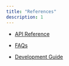 ```yaml
---
title: "References"
description: 1
---
```

- [API Reference](https://developer.huawei.com/consumer/en/doc/development/HMSCore-Guides/introduction-0000001050197938)

- [FAQs](https://developer.huawei.com/consumer/en/doc/development/HMSCore-Guides/faq-0000001050440239)

- [Development Guide](https://developer.huawei.com/consumer/en/doc/development/HMSCore-Guides/demo-data-process-0000001050200023)

